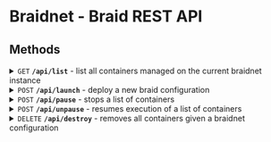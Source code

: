 # Braidnet - Braid REST API

## Methods

<details>
 <summary><code>GET</code> <code><b>/api/list</b></code> - list all containers managed on the current braidnet instance</summary>

##### Parameters


> | name      |  type     | data type               |
> |-----------|-----------|-------------------------|


##### Responses

> | http code     | content-type                      | response                                              |
> |---------------|-----------------------------------|------------------------------------------------------|
> | `200`         | `application/json`   | `json list`|
    [
      {
        "id": "b61241b0t5...",
        "image": "local/braidnode",
        "name": "bobby",
        "status": "unknown"
      },
        {
        "id": "n34hgf934gn...",
        "image": "local/bigmac",
        "name": "chad",
        "status": "running"
      }
    ]
</details>

<details>
 <summary><code>POST</code> <code><b>/api/launch</b></code> - deploy a new braid configuration</summary>

##### Parameters

Braid configuration for braidnet in json format

    {
        "orchestrator@braidnet1.fly.dev" :
            {
                "Bob" : {"image" : "local/braidnode", "connections" : []},
                "Alice" : {"image" : "local/fancynode", "connections" : []},
            },
        "orchestrator@braidnet2.fly.dev" :
            {
                "Milva" : {"image" : "local/oil", "connections" : []},
                "Frank" : {"image" : "local/beer", "connections" : []},
            }
    }

##### Responses

> | http code     | content-type  |   response                                              |
> |---------------|--------------|----------
> | `200`         | `application/json`   | `"ok"`

</details>

<details>
 <summary><code>POST</code> <code><b>/api/pause</b></code> - stops a list of containers</summary>

##### Parameters

    [container_a, container_b]


##### Responses

> | http code     | content-type  |   response                                              |
> |---------------|--------------|----------
> | `200`         | `application/json`   | `"ok"`

</details>

<details>
 <summary><code>POST</code> <code><b>/api/unpause</b></code> - resumes execution of a list of containers</summary>

##### Parameters

    [container_a, container_b]


##### Responses

> | http code     | content-type  |   response                                              |
> |---------------|--------------|----------
> | `200`         | `application/json`   | `"ok"`

</details>

<details>
 <summary><code>DELETE</code> <code><b>/api/destroy</b></code> - removes all containers given a braidnet configuration </summary>

##### Parameter

The launch configuration used in `/api/launch`.
This does the opposite with a forcefull cleanup.
Each orcherstrator will kill all containers managed by itself.
This will run `docker kill`.

##### Responses

> | http code     | content-type  |   response                                              |
> |---------------|--------------|----------
> | `200`         | `application/json`   | `"ok"`

</details>

